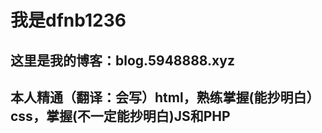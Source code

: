 <h1>我是dfnb1236</h1>
<h2>这里是我的博客：blog.5948888.xyz</h2>
<h2>本人精通（翻译：会写）html，熟练掌握(能抄明白）css，掌握(不一定能抄明白)JS和PHP</h2>
